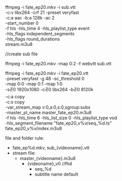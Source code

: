ffmpeg -i fate_ep20.mkv -i sub.vtt \
    -c:v libx264 -crf 21 -preset veryfast \
    -c:a aac -b:a 128k -ac 2 \
	-start_number 0 \
    -f hls -hls_time 4 -hls_playlist_type event \
	-hls_flags independent_segments \
	-hls_flags round_durations \
	 stream.m3u8


//create sub file

ffmpeg -i fate_ep20.mkv -map 0:2 -f webvtt sub.vtt


ffmpeg -i fate_ep20.mkv -i fate_ep20.vtt \
  -preset veryfast -g 48 -sc_threshold 0 \
  -map 0:0 -map 0:1 -map 1:0 \
  -s:v:0 1920x1080 -c:v:0 libx264 -b:v:0  8120k \
  -c:a copy \
  -c:s copy \
  -var_stream_map v:0,a:0,s:0,sgroup:subs \
  -master_pl_name master_fate_ep20.m3u8 \
  -f hls -hls_time 6 -hls_list_size 0 -hls_playlist_type vod \
  -hls_segment_filename "fate_ep20_v%v/seq_%d.ts" \
  fate_ep20_v%v/index.m3u8
  


  file and folder rule: 
  + fate_ep%d.mkv, sub_{videoname}.vtt
  + stream file: 
    + master_{videoname}.m3u8 
        + {videoname}_v0 //fhd
            + seq_%d
            + subtitle name default